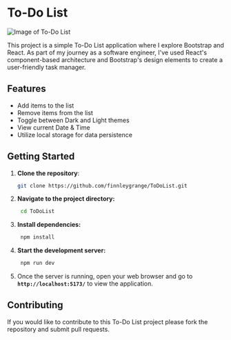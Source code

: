 # To-Do List

![Image of To-Do List](screenshot.PNG)

This project is a simple To-Do List application where I explore Bootstrap and React. As part of my journey as a software engineer, I've used React's component-based architecture and Bootstrap's design elements to create a user-friendly task manager. 


## Features
- Add items to the list
- Remove items from the list
- Toggle between Dark and Light themes
- View current Date & Time
- Utilize local storage for data persistence

## Getting Started
1. **Clone the repository**:
   ```bash
   git clone https://github.com/finnleygrange/ToDoList.git
   ```
2. **Navigate to the project directory:**
   ```bash
    cd ToDoList
   ```
3. **Install dependencies:**
   ```bash
    npm install
   ```
5. **Start the development server:**
   ```bash
    npm run dev
   ```
6. Once the server is running, open your web browser and go to **`http://localhost:5173/`** to view the application.

## Contributing
If you would like to contribute to this To-Do List project please fork the repository and submit pull requests.
  
